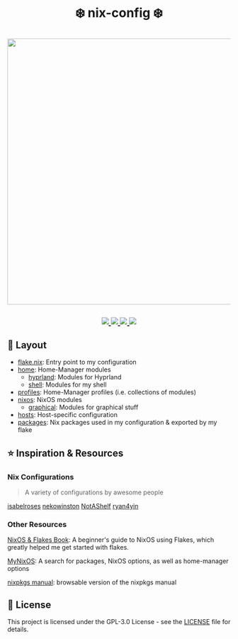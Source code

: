 <!-- markdownlint-disable no-inline-html no-alt-text -->
<h1 align="center">
  ❄️ nix-config ❄️
</h1>

<h2 id="nyx" align="center">
  <img src="https://raw.githubusercontent.com/catppuccin/catppuccin/main/assets/palette/macchiato.png" width="600px" /> <br>
  <br>
  <div align="center">
    <a href="https://github.com/Lichthagel/lichtNixDots/stargazers">
      <img src="https://img.shields.io/github/stars/Lichthagel/lichtNixDots?color=F5BDE6&labelColor=303446&style=for-the-badge&logo=starship&logoColor=F5BDE6">
    </a>
    <a href="https://github.com/Lichthagel/lichtNixDots/">
      <img src="https://img.shields.io/github/repo-size/Lichthagel/lichtNixDots?color=C6A0F6&labelColor=303446&style=for-the-badge&logo=github&logoColor=C6A0F6">
    </a>
    <a href="https://github.com/Lichthagel/lichtNixDots/blob/main/LICENSE">
      <img src="https://img.shields.io/static/v1.svg?style=for-the-badge&label=License&message=GPL-3&colorA=313244&colorB=F5A97F&logo=unlicense&logoColor=F5A97F&"/>
    </a>
    <a = href="https://nixos.org">
      <img src="https://img.shields.io/badge/NixOS-unstable-blue.svg?style=for-the-badge&labelColor=303446&logo=NixOS&logoColor=white&color=91D7E3">
    </a>
  </div>
</h2>

## 🌳 Layout

- [flake.nix](flake.nix): Entry point to my configuration
- [home](home): Home-Manager modules
  - [hyprland](home/modules/hyprland): Modules for Hyprland
  - [shell](home/modules/shell): Modules for my shell
- [profiles](home/profiles): Home-Manager profiles (i.e. collections of modules)
- [nixos](nixos): NixOS modules
  - [graphical](nixos/graphical): Modules for graphical stuff
- [hosts](hosts): Host-specific configuration
- [packages](packages): Nix packages used in my configuration & exported by my flake

## ⭐ Inspiration & Resources

### Nix Configurations

> A variety of configurations by awesome people

[isabelroses](https://github.com/isabelroses/dotfiles)
[nekowinston](https://github.com/nekowinston/dotfiles)
[NotAShelf](https://github.com/NotAShelf/nyx)
[ryan4yin](https://github.com/ryan4yin/nix-config)

### Other Resources

[NixOS & Flakes Book](https://nixos-and-flakes.thiscute.world/): A beginner's guide to NixOS using Flakes, which greatly helped me get started with flakes.

[MyNixOS](https://mynixos.com/): A search for packages, NixOS options, as well as home-manager options

[nixpkgs manual](https://ryantm.github.io/nixpkgs/): browsable version of the nixpkgs manual

## 📝 License

This project is licensed under the GPL-3.0 License - see the [LICENSE](LICENSE) file for details.
